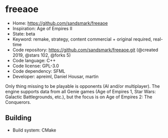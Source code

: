 # freeaoe

- Home: https://github.com/sandsmark/freeaoe
- Inspiration: Age of Empires II
- State: beta
- Keyword: remake, strategy, content commercial + original required, real-time
- Code repository: https://github.com/sandsmark/freeaoe.git (@created 2019, @stars 102, @forks 5)
- Code language: C++
- Code license: GPL-3.0
- Code dependency: SFML
- Developer: apreiml, Daniel Housar, martin

Only thing missing to be playable is opponents (AI and/or multiplayer). The engine supports data from all Genie games (Age of Empires 1, Star Wars: Galactic Battlegrounds, etc.), but the focus is on Age of Empires 2: The Conquerors.

## Building

- Build system: CMake
